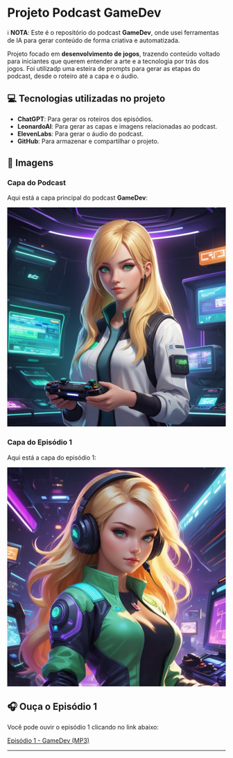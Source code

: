 # Projeto Podcast GameDev

ℹ️ **NOTA**: Este é o repositório do podcast **GameDev**, onde usei ferramentas de IA para gerar conteúdo de forma criativa e automatizada.

Projeto focado em **desenvolvimento de jogos**, trazendo conteúdo voltado para iniciantes que querem entender a arte e a tecnologia por trás dos jogos. Foi utilizadp uma esteira de prompts para gerar as etapas do podcast, desde o roteiro até a capa e o áudio.

## 💻 Tecnologias utilizadas no projeto

- **ChatGPT**: Para gerar os roteiros dos episódios.
- **LeonardoAI**: Para gerar as capas e imagens relacionadas ao podcast.
- **ElevenLabs**: Para gerar o áudio do podcast.
- **GitHub**: Para armazenar e compartilhar o projeto.


## 📸 Imagens

### Capa do Podcast

Aqui está a capa principal do podcast **GameDev**:

![Capa do Podcast](images/capa_podcast.jpg)

### Capa do Episódio 1

Aqui está a capa do episódio 1:

![Capa do Episódio 1](images/episodio_01_capa.jpg)

## 🎧 Ouça o Episódio 1

Você pode ouvir o episódio 1 clicando no link abaixo:

[Episódio 1 - GameDev (MP3)](audio/podcast_gamedev.mp3)

---




